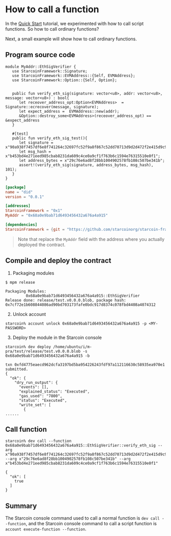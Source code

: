 # How to call a function

In the [Quick Start](./02-quick-start.md) tutorial, we experimented with how to call script functions. So how to call ordinary functions?

Next, a small example will show how to call ordinary functions.

## Program source code

```move
module MyAddr::EthSigVerifier {
   use StarcoinFramework::Signature;
   use StarcoinFramework::EVMAddress::{Self, EVMAddress};
   use StarcoinFramework::Option::{Self, Option};


   public fun verify_eth_sig(signature: vector<u8>, addr: vector<u8>, message: vector<u8>) : bool{
      let receover_address_opt:Option<EVMAddress>  = Signature::ecrecover(message, signature);
      let expect_address =  EVMAddress::new(addr);
      &Option::destroy_some<EVMAddress>(receover_address_opt) == &expect_address
   }

   #[test]
   public fun verify_eth_sig_test(){
      let signature = x"90a938f7457df6e8f741264c32697fc52f9a8f867c52dd70713d9d2d472f2e415d9c94148991bbe1f4a1818d1dff09165782749c877f5cf1eff4ef126e55714d1c";
      let msg_hash = x"b453bd4e271eed985cbab8231da609c4ce0a9cf1f763b6c1594e76315510e0f1";
      let address_bytes = x"29c76e6ad8f28bb1004902578fb108c507be341b";
      assert!(verify_eth_sig(signature, address_bytes, msg_hash), 101);
   }
}
```

```toml title="test/Move.toml" {7}
[package]
name = "did"
version = "0.0.1"

[addresses]
StarcoinFramework = "0x1"
MyAddr = "0x68a0e9bab71d6493456432a676a4a915"

[dependencies]
StarcoinFramework = {git = "https://github.com/starcoinorg/starcoin-framework.git", rev="cf1deda180af40a8b3e26c0c7b548c4c290cd7e7"}
```

> Note that replace the `MyAddr` field with the address where you actually deployed the contract.

## Compile and deploy the contract

1. Packaging modules

```shell
$ mpm release

Packaging Modules:
         0x68a0e9bab71d6493456432a676a4a915::EthSigVerifier
Release done: release/test.v0.0.0.blob, package hash: 0x7cf72e1b608844086ad90bd703173fafe0bdc917d8374c078fbd4408a4074312
```

2. Unlock account

```shell
starcoin% account unlock 0x68a0e9bab71d6493456432a676a4a915 -p <MY-PASSWORD>
```

3. Deploy the module in the Starcoin console

```shell
starcoin% dev deploy /home/ubuntu/i/m-pra/test/release/test.v0.0.0.blob -s 0x68a0e9bab71d6493456432a676a4a915 -b

txn 0xfd4775eaecd962dcfa3197bd5ba954226243fdf97a112116630c58935ea970e1 submitted.
{
  "ok": {
    "dry_run_output": {
      "events": [],
      "explained_status": "Executed",
      "gas_used": "7800",
      "status": "Executed",
      "write_set": [
        {
......
```

## Call function

```shell
starcoin% dev call --function 0x68a0e9bab71d6493456432a676a4a915::EthSigVerifier::verify_eth_sig --arg x"90a938f7457df6e8f741264c32697fc52f9a8f867c52dd70713d9d2d472f2e415d9c94148991bbe1f4a1818d1dff09165782749c877f5cf1eff4ef126e55714d1c" --arg x"29c76e6ad8f28bb1004902578fb108c507be341b" --arg x"b453bd4e271eed985cbab8231da609c4ce0a9cf1f763b6c1594e76315510e0f1"

{
  "ok": [
    true
  ]
}
```

## Summary

The Starcoin console command used to call a normal function is `dev call --function`, and the Starcoin console command to call a script function is `account execute-function --function`.
